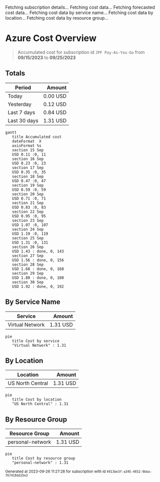 Fetching subscription details...
Fetching cost data...
Fetching forecasted cost data...
Fetching cost data by service name...
Fetching cost data by location...
Fetching cost data by resource group...
# Azure Cost Overview

> Accumulated cost for subscription id `JPF Pay-As-You-Go` from **09/15/2023** to **09/25/2023**

## Totals

|Period|Amount|
|---|---:|
|Today|0.00 USD|
|Yesterday|0.12 USD|
|Last 7 days|0.84 USD|
|Last 30 days|1.31 USD|

```mermaid
gantt
   title Accumulated cost
   dateFormat  X
   axisFormat %s
   section 15 Sep
   USD 0.11 :0, 11
   section 16 Sep
   USD 0.23 :0, 23
   section 17 Sep
   USD 0.35 :0, 35
   section 18 Sep
   USD 0.47 :0, 47
   section 19 Sep
   USD 0.59 :0, 59
   section 20 Sep
   USD 0.71 :0, 71
   section 21 Sep
   USD 0.83 :0, 83
   section 22 Sep
   USD 0.95 :0, 95
   section 23 Sep
   USD 1.07 :0, 107
   section 24 Sep
   USD 1.19 :0, 119
   section 25 Sep
   USD 1.31 :0, 131
   section 26 Sep
   USD 1.43 : done, 0, 143
   section 27 Sep
   USD 1.56 : done, 0, 156
   section 28 Sep
   USD 1.68 : done, 0, 168
   section 29 Sep
   USD 1.80 : done, 0, 180
   section 30 Sep
   USD 1.92 : done, 0, 192
```

## By Service Name

|Service|Amount|
|---|---:|
|Virtual Network|1.31 USD|

```mermaid
pie
   title Cost by service
   "Virtual Network" : 1.31
```

## By Location

|Location|Amount|
|---|---:|
|US North Central|1.31 USD|

```mermaid
pie
   title Cost by location
   "US North Central" : 1.31
```

## By Resource Group

|Resource Group|Amount|
|---|---:|
|personal-network|1.31 USD|

```mermaid
pie
   title Cost by resource group
   "personal-network" : 1.31
```

<sup>Generated at 2023-09-26 11:27:28 for subscription with id `4913be3f-a345-4652-9bba-767418dd25e3`</sup>
